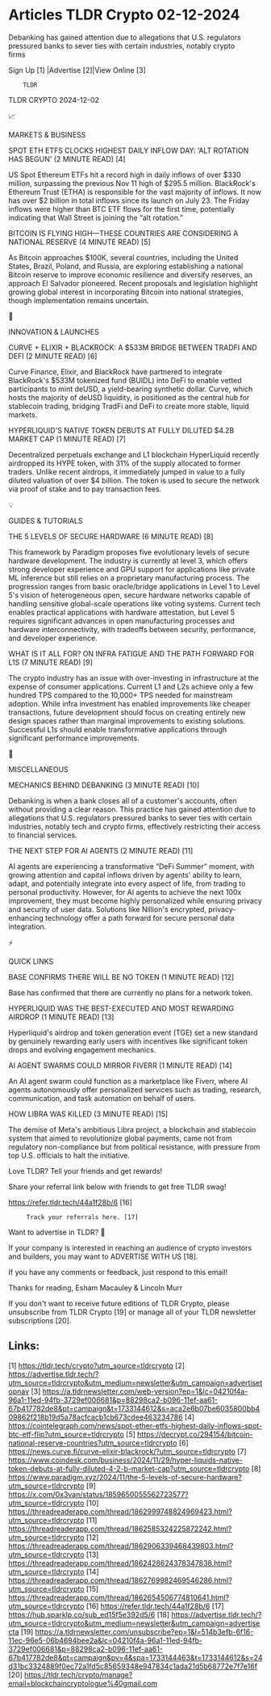 # Articles TLDR Crypto 02-12-2024

Debanking has gained attention due to allegations that U.S. regulators
pressured banks to sever ties with certain industries, notably crypto
firms ‌ ‌ ‌ ‌ ‌ ‌ ‌ ‌ ‌ ‌ ‌ ‌ ‌ ‌ ‌ ‌ ‌ ‌ ‌ ‌ ‌ ‌ ‌ ‌ ‌ ‌  ‌ ‌ ‌ ‌ ‌ ‌ ‌ ‌ ‌ ‌ ‌ ‌ ‌ ‌ ‌ ‌ ‌ ‌ ‌ ‌ ‌ ‌ ‌ ‌ ‌ ‌ 


 Sign Up [1] |Advertise [2]|View Online [3] 

		TLDR 

TLDR CRYPTO 2024-12-02

📈 

MARKETS & BUSINESS

 SPOT ETH ETFS CLOCKS HIGHEST DAILY INFLOW DAY: ‘ALT ROTATION HAS
BEGUN' (2 MINUTE READ) [4] 

 US Spot Ethereum ETFs hit a record high in daily inflows of over $330
million, surpassing the previous Nov 11 high of $295.5 million.
BlackRock's Ethereum Trust (ETHA) is responsible for the vast majority
of inflows. It now has over $2 billion in total inflows since its
launch on July 23. The Friday inflows were higher than BTC ETF flows
for the first time, potentially indicating that Wall Street is joining
the “alt rotation.” 

 BITCOIN IS FLYING HIGH—THESE COUNTRIES ARE CONSIDERING A NATIONAL
RESERVE (4 MINUTE READ) [5] 

 As Bitcoin approaches $100K, several countries, including the United
States, Brazil, Poland, and Russia, are exploring establishing a
national Bitcoin reserve to improve economic resilience and diversify
reserves, an approach El Salvador pioneered. Recent proposals and
legislation highlight growing global interest in incorporating Bitcoin
into national strategies, though implementation remains uncertain. 

🚀 

INNOVATION & LAUNCHES

 CURVE + ELIXIR + BLACKROCK: A $533M BRIDGE BETWEEN TRADFI AND DEFI (2
MINUTE READ) [6] 

 Curve Finance, Elixir, and BlackRock have partnered to integrate
BlackRock's $533M tokenized fund (BUIDL) into DeFi to enable vetted
participants to mint deUSD, a yield-bearing synthetic dollar. Curve,
which hosts the majority of deUSD liquidity, is positioned as the
central hub for stablecoin trading, bridging TradFi and DeFi to create
more stable, liquid markets. 

 HYPERLIQUID'S NATIVE TOKEN DEBUTS AT FULLY DILUTED $4.2B MARKET CAP
(1 MINUTE READ) [7] 

 Decentralized perpetuals exchange and L1 blockchain HyperLiquid
recently airdropped its HYPE token, with 31% of the supply allocated
to former traders. Unlike recent airdrops, it immediately jumped in
value to a fully diluted valuation of over $4 billion. The token is
used to secure the network via proof of stake and to pay transaction
fees. 

💡 

GUIDES & TUTORIALS

 THE 5 LEVELS OF SECURE HARDWARE (6 MINUTE READ) [8] 

 This framework by Paradigm proposes five evolutionary levels of
secure hardware development. The industry is currently at level 3,
which offers strong developer experience and GPU support for
applications like private ML inference but still relies on a
proprietary manufacturing process. The progression ranges from basic
oracle/bridge applications in Level 1 to Level 5's vision of
heterogeneous open, secure hardware networks capable of handling
sensitive global-scale operations like voting systems. Current tech
enables practical applications with hardware attestation, but Level 5
requires significant advances in open manufacturing processes and
hardware interconnectivity, with tradeoffs between security,
performance, and developer experience. 

 WHAT IS IT ALL FOR? ON INFRA FATIGUE AND THE PATH FORWARD FOR L1S (7
MINUTE READ) [9] 

 The crypto industry has an issue with over-investing in
infrastructure at the expense of consumer applications. Current L1 and
L2s achieve only a few hundred TPS compared to the 10,000+ TPS needed
for mainstream adoption. While infra investment has enabled
improvements like cheaper transactions, future development should
focus on creating entirely new design spaces rather than marginal
improvements to existing solutions. Successful L1s should enable
transformative applications through significant performance
improvements. 

🦄 

MISCELLANEOUS

 MECHANICS BEHIND DEBANKING (3 MINUTE READ) [10] 

 Debanking is when a bank closes all of a customer's accounts, often
without providing a clear reason. This practice has gained attention
due to allegations that U.S. regulators pressured banks to sever ties
with certain industries, notably tech and crypto firms, effectively
restricting their access to financial services. 

 THE NEXT STEP FOR AI AGENTS (2 MINUTE READ) [11] 

 AI agents are experiencing a transformative “DeFi Summer” moment,
with growing attention and capital inflows driven by agents' ability
to learn, adapt, and potentially integrate into every aspect of life,
from trading to personal productivity. However, for AI agents to
achieve the next 100x improvement, they must become highly
personalized while ensuring privacy and security of user data.
Solutions like Nillion's encrypted, privacy-enhancing technology offer
a path forward for secure personal data integration. 

⚡ 

QUICK LINKS

 BASE CONFIRMS THERE WILL BE NO TOKEN (1 MINUTE READ) [12] 

 Base has confirmed that there are currently no plans for a network
token. 

 HYPERLIQUID WAS THE BEST-EXECUTED AND MOST REWARDING AIRDROP (1
MINUTE READ) [13] 

 Hyperliquid's airdrop and token generation event (TGE) set a new
standard by genuinely rewarding early users with incentives like
significant token drops and evolving engagement mechanics. 

 AI AGENT SWARMS COULD MIRROR FIVERR (1 MINUTE READ) [14] 

 An AI agent swarm could function as a marketplace like Fiverr, where
AI agents autonomously offer personalized services such as trading,
research, communication, and task automation on behalf of users. 

 HOW LIBRA WAS KILLED (3 MINUTE READ) [15] 

 The demise of Meta's ambitious Libra project, a blockchain and
stablecoin system that aimed to revolutionize global payments, came
not from regulatory non-compliance but from political resistance, with
pressure from top U.S. officials to halt the initiative. 

Love TLDR? Tell your friends and get rewards!

 Share your referral link below with friends to get free TLDR swag! 

 https://refer.tldr.tech/44a1f28b/6 [16] 

		 Track your referrals here. [17] 

Want to advertise in TLDR? 📰

 If your company is interested in reaching an audience of crypto
investors and builders, you may want to ADVERTISE WITH US [18]. 

 If you have any comments or feedback, just respond to this email! 

Thanks for reading, 
Esham Macauley & Lincoln Murr 

If you don't want to receive future editions of TLDR Crypto, please
unsubscribe from TLDR Crypto [19] or manage all of your TLDR
newsletter subscriptions [20]. 

 

Links:
------
[1] https://tldr.tech/crypto?utm_source=tldrcrypto
[2] https://advertise.tldr.tech/?utm_source=tldrcrypto&utm_medium=newsletter&utm_campaign=advertisetopnav
[3] https://a.tldrnewsletter.com/web-version?ep=1&lc=04210f4a-96a1-11ed-94fb-3729ef006681&p=88298ca2-b096-11ef-aa61-67b417782de8&pt=campaign&t=1733144612&s=aca2e6b07be6035800bb409862f218b19d5a78acfcacb1cb673cdee463234786
[4] https://cointelegraph.com/news/spot-ether-etfs-highest-daily-inflows-spot-btc-etf-flip?utm_source=tldrcrypto
[5] https://decrypt.co/294154/bitcoin-national-reserve-countries?utm_source=tldrcrypto
[6] https://news.curve.fi/curve-elixir-blackrock/?utm_source=tldrcrypto
[7] https://www.coindesk.com/business/2024/11/29/hyper-liquids-native-token-debuts-at-fully-diluted-4-2-b-market-cap?utm_source=tldrcrypto
[8] https://www.paradigm.xyz/2024/11/the-5-levels-of-secure-hardware?utm_source=tldrcrypto
[9] https://x.com/0x3van/status/1859650055562723577?utm_source=tldrcrypto
[10] https://threadreaderapp.com/thread/1862999748824969423.html?utm_source=tldrcrypto
[11] https://threadreaderapp.com/thread/1862585324225872242.html?utm_source=tldrcrypto
[12] https://threadreaderapp.com/thread/1862906339468439803.html?utm_source=tldrcrypto
[13] https://threadreaderapp.com/thread/1862428624378347838.html?utm_source=tldrcrypto
[14] https://threadreaderapp.com/thread/1862769982469546286.html?utm_source=tldrcrypto
[15] https://threadreaderapp.com/thread/1862654506774810641.html?utm_source=tldrcrypto
[16] https://refer.tldr.tech/44a1f28b/6
[17] https://hub.sparklp.co/sub_ed15f5e392d5/6
[18] https://advertise.tldr.tech/?utm_source=tldrcrypto&utm_medium=newsletter&utm_campaign=advertisecta
[19] https://a.tldrnewsletter.com/unsubscribe?ep=1&l=514b3efb-6f16-11ec-96e5-06b4694bee2a&lc=04210f4a-96a1-11ed-94fb-3729ef006681&p=88298ca2-b096-11ef-aa61-67b417782de8&pt=campaign&pv=4&spa=1733144463&t=1733144612&s=24d31bc3324889f0ec72a1fd5c85659348e947834c1ada21d5b68772e7f7e16f
[20] https://tldr.tech/crypto/manage?email=blockchaincryptologue%40gmail.com